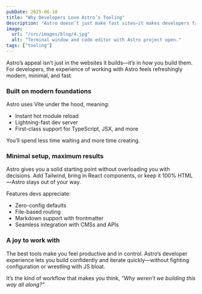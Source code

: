 ```yaml
---
pubDate: 2025-06-10
title: "Why Developers Love Astro’s Tooling"
description: "Astro doesn’t just make fast sites—it makes developers faster. Explore how its modern dev experience is reshaping frontend workflows."
image:
  url: "/src/images/blog/4.jpg"
  alt: "Terminal window and code editor with Astro project open."
tags: ["tooling"]
---
```


Astro’s appeal isn’t just in the websites it builds—it’s in *how* you build them. For developers, the experience of working with Astro feels refreshingly modern, minimal, and fast.

### Built on modern foundations

Astro uses Vite under the hood, meaning:

- Instant hot module reload
- Lightning-fast dev server
- First-class support for TypeScript, JSX, and more

You’ll spend less time waiting and more time creating.

### Minimal setup, maximum results

Astro gives you a solid starting point without overloading you with decisions. Add Tailwind, bring in React components, or keep it 100% HTML—Astro stays out of your way.

Features devs appreciate:

- Zero-config defaults
- File-based routing
- Markdown support with frontmatter
- Seamless integration with CMSs and APIs

### A joy to work with

The best tools make you feel productive and in control. Astro’s developer experience lets you build confidently and iterate quickly—without fighting configuration or wrestling with JS bloat.

It’s the kind of workflow that makes you think, *“Why weren’t we building this way all along?”*
